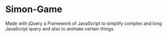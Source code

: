 # Simon-Game
Made with jQuery a Framework of JavaScript to simplify complex and long JavaScript query and also to animate certain things.
